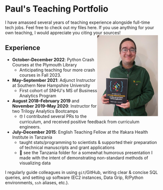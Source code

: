 # Paul's Teaching Portfolio
I have amassed several years of teaching experience alongside full-time tech jobs. Feel free to check out my files here. If you use anything for your own teaching, I would appreciate you citing your sources!
<img src="https://raw.githubusercontent.com/paulkaefer/Teaching_Portfolio/main/Photos/Paul_with_Python_textbook.jpg" align="right" alt="Photo of me with the textbook I co-authored." width="200">

## Experience
* **October–December 2022**: Python Crash Courses at the Plymouth Library
  * Anticipating teaching four more crash courses in Fall 2023.
* **May–September 2021**: Adjunct Instructor at Southern New Hampshire University
  * First cohort of SNHU's MS of Business Analytics Program
* **August 2018–February 2019** and **November 2019–May 2020**: Instructor for two Trilogy Analytics Bootcamps
  * 🤓 I contributed several PRs to the curriculum, and received positive feedback from curriculum engineers.
* **July–December 2015**: English Teaching Fellow at the Ifakara Health Institute in Tanzania
  * taught stats/programming to scientists & supported their preparation of technical manuscripts and grant applications
  * 🚙 see the Tanzania folder for a somewhat humorous presentation I made with the intent of demonstrating non-standard methods of visualizing data

I regularly guide colleagues in using `git`/GitHub, writing clear & concise SQL queries, and setting up software (EC2 instances, Data Grip, R/Python environments, `ssh` aliases, etc.).

